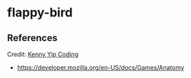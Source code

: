 # flappy-bird


## References
Credit: [Kenny Yip Coding](https://youtu.be/jj5ADM2uywg)
* https://developer.mozilla.org/en-US/docs/Games/Anatomy
